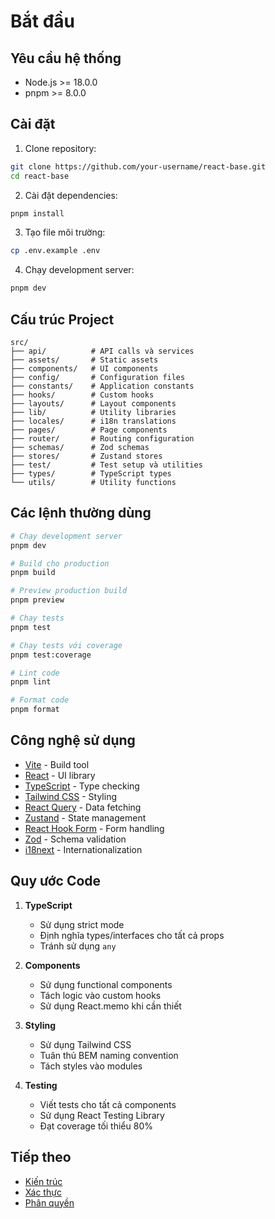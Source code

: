 # Bắt đầu

## Yêu cầu hệ thống

- Node.js >= 18.0.0
- pnpm >= 8.0.0

## Cài đặt

1. Clone repository:
```bash
git clone https://github.com/your-username/react-base.git
cd react-base
```

2. Cài đặt dependencies:
```bash
pnpm install
```

3. Tạo file môi trường:
```bash
cp .env.example .env
```

4. Chạy development server:
```bash
pnpm dev
```

## Cấu trúc Project

```
src/
├── api/          # API calls và services
├── assets/       # Static assets
├── components/   # UI components
├── config/       # Configuration files
├── constants/    # Application constants
├── hooks/        # Custom hooks
├── layouts/      # Layout components
├── lib/          # Utility libraries
├── locales/      # i18n translations
├── pages/        # Page components
├── router/       # Routing configuration
├── schemas/      # Zod schemas
├── stores/       # Zustand stores
├── test/         # Test setup và utilities
├── types/        # TypeScript types
└── utils/        # Utility functions
```

## Các lệnh thường dùng

```bash
# Chạy development server
pnpm dev

# Build cho production
pnpm build

# Preview production build
pnpm preview

# Chạy tests
pnpm test

# Chạy tests với coverage
pnpm test:coverage

# Lint code
pnpm lint

# Format code
pnpm format
```

## Công nghệ sử dụng

- [Vite](https://vitejs.dev/) - Build tool
- [React](https://reactjs.org/) - UI library
- [TypeScript](https://www.typescriptlang.org/) - Type checking
- [Tailwind CSS](https://tailwindcss.com/) - Styling
- [React Query](https://tanstack.com/query/latest) - Data fetching
- [Zustand](https://github.com/pmndrs/zustand) - State management
- [React Hook Form](https://react-hook-form.com/) - Form handling
- [Zod](https://zod.dev/) - Schema validation
- [i18next](https://www.i18next.com/) - Internationalization

## Quy ước Code

1. **TypeScript**
   - Sử dụng strict mode
   - Định nghĩa types/interfaces cho tất cả props
   - Tránh sử dụng `any`

2. **Components**
   - Sử dụng functional components
   - Tách logic vào custom hooks
   - Sử dụng React.memo khi cần thiết

3. **Styling**
   - Sử dụng Tailwind CSS
   - Tuân thủ BEM naming convention
   - Tách styles vào modules

4. **Testing**
   - Viết tests cho tất cả components
   - Sử dụng React Testing Library
   - Đạt coverage tối thiểu 80%

## Tiếp theo

- [Kiến trúc](architecture.md)
- [Xác thực](authentication.md)
- [Phân quyền](permission.md) 